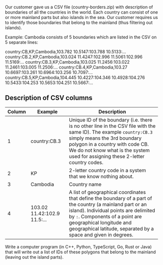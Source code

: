 Our customer gave us a CSV file (country-borders.zip) with description of boundaries of all the countries in the world. Each country can consist of one or more mainland parts but also islands in the sea. Our customer requires us to identify those boundaries that belong to the mainland (thus filtering out islands).

Example: Cambodia consists of 5 boundaries which are listed in the CSV on 5 separate lines:

country:CB,KP,Cambodia,103.782 10.5147:103.788 10.5133:...
country:CB.2,KP,Cambodia,103.024 11.4247:102.996 11.5061:102.996 11.5169:...
country:CB.3,KP,Cambodia,103.025 11.2456:103.022 11.2461:103.005 11.2506:...
country:CB.4,KP,Cambodia,103.27 10.6697:103.261 10.6964:103.256 10.7097:...
country:CB.5,KP,Cambodia,104.445 10.4227:104.346 10.4928:104.276 10.5433:104.253 10.5653:104.251 10.5667:...

## Description of CSV columns

| Column | Example               | Description |
|--------|-----------------------|------------|
| 1      | country:CB.3          | Unique ID of the boundary (i.e. there is no other line in the CSV file with the same ID). The example `country:CB.3` simply means the 3rd boundary polygon in a country with code CB. We do not know what is the system used for assigning these 2-letter country codes. |
| 2      | KP                    | 2-letter country code in a system that we know nothing about. |
| 3      | Cambodia              | Country name |
| 4      | 103.02 11.42:102.9 11.5:... | A list of geographical coordinates that define the boundary of a part of the country (a mainland part or an island). Individual points are delimited by `:`. Components of a point are geographical longitude and geographical latitude, separated by a space and given in degrees. |

Write a computer program (in C++, Python, TypeScript, Go, Rust or Java) that will write out a list of IDs of these polygons that belong to the mainland (leaving out the island parts).
